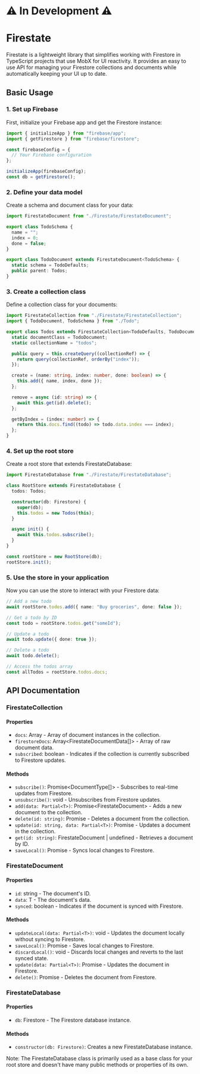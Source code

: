 # ⚠ In Development ⚠

# Firestate

Firestate is a lightweight library that simplifies working with Firestore in TypeScript projects that use MobX for UI reactivity. It provides an easy to use API for managing your Firestore collections and documents while automatically keeping your UI up to date.

## Basic Usage

### 1. Set up Firebase

First, initialize your Firebase app and get the Firestore instance:

```ts
import { initializeApp } from "firebase/app";
import { getFirestore } from "firebase/firestore";

const firebaseConfig = {
  // Your Firebase configuration
};

initializeApp(firebaseConfig);
const db = getFirestore();
```

### 2. Define your data model

Create a schema and document class for your data:

```ts
import FirestateDocument from "./Firestate/FirestateDocument";

export class TodoSchema {
  name = "";
  index = 0;
  done = false;
}

export class TodoDocument extends FirestateDocument<TodoSchema> {
  static schema = TodoDefaults;
  public parent: Todos;
}
```

### 3. Create a collection class

Define a collection class for your documents:

```ts
import FirestateCollection from "./Firestate/FirestateCollection";
import { TodoDocument, TodoSchema } from "./Todo";

export class Todos extends FirestateCollection<TodoDefaults, TodoDocument> {
  static documentClass = TodoDocument;
  static collectionName = "todos";

  public query = this.createQuery((collectionRef) => {
    return query(collectionRef, orderBy("index"));
  });

  create = (name: string, index: number, done: boolean) => {
    this.add({ name, index, done });
  };

  remove = async (id: string) => {
    await this.get(id).delete();
  };

  getByIndex = (index: number) => {
    return this.docs.find((todo) => todo.data.index === index);
  };
}
```

### 4. Set up the root store

Create a root store that extends FirestateDatabase:

```ts
import FirestateDatabase from "./Firestate/FirestateDatabase";

class RootStore extends FirestateDatabase {
  todos: Todos;

  constructor(db: Firestore) {
    super(db);
    this.todos = new Todos(this);
  }

  async init() {
    await this.todos.subscribe();
  }
}

const rootStore = new RootStore(db);
rootStore.init();
```

### 5. Use the store in your application

Now you can use the store to interact with your Firestore data:

```ts
// Add a new todo
await rootStore.todos.add({ name: "Buy groceries", done: false });

// Get a todo by ID
const todo = rootStore.todos.get("someId");

// Update a todo
await todo.update({ done: true });

// Delete a todo
await todo.delete();

// Access the todos array
const allTodos = rootStore.todos.docs;
```

## API Documentation

### FirestateCollection

#### Properties
- `docs`: Array<FirestateDocument> - Array of document instances in the collection.
- `firestoreDocs`: Array<FirestateDocumentData[]> - Array of raw document data.
- `subscribed`: boolean - Indicates if the collection is currently subscribed to Firestore updates.

#### Methods
- `subscribe()`: Promise<DocumentType[]> - Subscribes to real-time updates from Firestore.
- `unsubscribe()`: void - Unsubscribes from Firestore updates.
- `add(data: Partial<T>)`: Promise<FirestateDocument<T>> - Adds a new document to the collection.
- `delete(id: string)`: Promise<void> - Deletes a document from the collection.
- `update(id: string, data: Partial<T>)`: Promise<void> - Updates a document in the collection.
- `get(id: string)`: FirestateDocument<T> | undefined - Retrieves a document by ID.
- `saveLocal()`: Promise<void> - Syncs local changes to Firestore.

### FirestateDocument

#### Properties
- `id`: string - The document's ID.
- `data`: T - The document's data.
- `synced`: boolean - Indicates if the document is synced with Firestore.

#### Methods
- `updateLocal(data: Partial<T>)`: void - Updates the document locally without syncing to Firestore.
- `saveLocal()`: Promise<void> - Saves local changes to Firestore.
- `discardLocal()`: void - Discards local changes and reverts to the last synced state.
- `update(data: Partial<T>)`: Promise<void> - Updates the document in Firestore.
- `delete()`: Promise<void> - Deletes the document from Firestore.

### FirestateDatabase

#### Properties
- `db`: Firestore - The Firestore database instance.

#### Methods
- `constructor(db: Firestore)`: Creates a new FirestateDatabase instance.

Note: The FirestateDatabase class is primarily used as a base class for your root store and doesn't have many public methods or properties of its own.